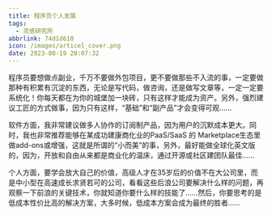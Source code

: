 ```yaml
---
title: 程序员个人发展
tags:
  - 灵感研究所
abbrlink: 74d1d610
icon: /images/articel_cover.png
date: 2023-08-19 20:07:32
---
```


程序员要想做点副业，千万不要做外包项目，更不要做那些不入流的事，一定要做那种有积累有沉淀的东西，无论是写代码，做咨询，还是做写文章等，一定一定要系统化！你每天都在为你的城堡加一块砖，只有这样才能成为资产。另外，强烈建议工匠的方式做事，因为只有这样，“基础”和“副产品”才会变得可观……

软件方面，我非常建议做多人协作的订阅制产品，因为用户的沉默成本更大。同时，我也非常推荐能够在某成功建康商化业的PaaS/SaaS 的 Marketplace生态里做add-ons或增强，这就是所谓的“小而美”的事，另外，最好能做全球化英文版的，因为，开放和自由从来都是商业化的温床，通过开源或社区建团队最佳……

个人方面，要学会放大自己的价值，高级人才在35岁后的价值不在大公司里，而是中小型在高速成长求贤若可的公司，看看这些后浪公司要解决什么样的问题，再观察一下前浪的关键技术，你就知道你要什么样的技能了……然后，你要思考的是低成本性价比高的解决方案，大多时候，低成本方案会成为最终的胜者……
